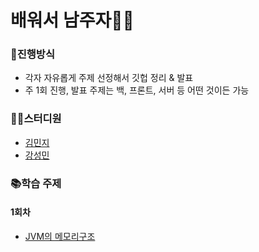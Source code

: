 # 배워서 남주자🧑‍🏫
### 🌳진행방식
- 각자 자유롭게 주제 선정해서 깃헙 정리 & 발표
- 주 1회 진행, 발표 주제는 백, 프론트, 서버 등 어떤 것이든 가능

### 👨‍💻스터디원
- [김민지](https://github.com/jeejee1106)
- [강성민](https://github.com/Kesim)

### 📚학습 주제
#### 1회차
- [JVM의 메모리구조](https://github.com/jeejee1106/free-study/blob/main/study/1%ED%9A%8C%EC%B0%A8_JVM%EC%9D%98%20%EB%A9%94%EB%AA%A8%EB%A6%AC%EA%B5%AC%EC%A1%B0.md)
